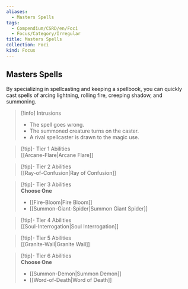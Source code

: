 ```yaml
---
aliases:
  - Masters Spells
tags:
  - Compendium/CSRD/en/Foci
  - Focus/Category/Irregular
title: Masters Spells
collection: Foci
kind: Focus
---
```

## Masters Spells  
By specializing in spellcasting and keeping a spellbook, you can quickly cast spells of arcing lightning, rolling fire, creeping shadow, and summoning.  

>[!info] Intrusions  
>- The spell goes wrong.  
>- The summoned creature turns on the caster.  
>- A rival spellcaster is drawn to the magic use.  


>[!tip]- Tier 1 Abilities  
> [[Arcane-Flare|Arcane Flare]]  


>[!tip]- Tier 2 Abilities  
> [[Ray-of-Confusion|Ray of Confusion]]  


>[!tip]- Tier 3 Abilities  
> **Choose One**  
>- [[Fire-Bloom|Fire Bloom]]  
>- [[Summon-Giant-Spider|Summon Giant Spider]]  


>[!tip]- Tier 4 Abilities  
> [[Soul-Interrogation|Soul Interrogation]]  


>[!tip]- Tier 5 Abilities  
> [[Granite-Wall|Granite Wall]]  


>[!tip]- Tier 6 Abilities  
> **Choose One**  
>- [[Summon-Demon|Summon Demon]]  
>- [[Word-of-Death|Word of Death]]